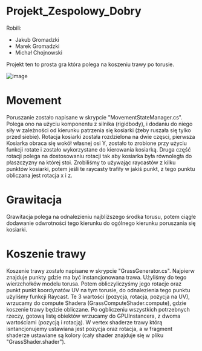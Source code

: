 # Projekt_Zespolowy_Dobry
Robili:
- Jakub Gromadzki
- Marek Gromadzki
- Michał Chojnowski

Projekt ten to prosta gra która polega na koszeniu trawy po torusie.

![image](https://user-images.githubusercontent.com/48310919/216402400-cb0cc392-b67e-4cd8-ba02-9541cb89e21f.png)

# Movement
Poruszanie zostało napisane w skrypcie "MovementStateManager.cs". Polega ono na użyciu komponentu z silnika (rigidbody), i dodaniu do niego siły w zależności od kierunku patrzenia się kosiarki (żeby ruszała się tylko przed siebie). Rotacja kosiarki została rozdzielona na dwie częsci, pierwsza Kosiarka obraca się wokół własnej osi Y, zostało to zrobione przy użyciu funkcji rotate i zostało wykorzystane do kierowania kosiarką. Druga część rotacji polega na dostosowaniu rotacji tak aby kosiarka była równoległa do płaszczyzny na której stoi. Zrobiliśmy to używając raycastów z kilku punktów kosiarki, potem jeśli te raycasty trafiły w jakiś punkt, z tego punktu obliczana jest rotacja x i z.

# Grawitacja
Grawitacja polega na odnalezieniu najbliższego środka torusu, potem ciągłe dodawanie odwrotności tego kierunku do ogólnego kierunku poruszania się kosiarki.

# Koszenie trawy
Koszenie trawy zostało napisane w skrypcie "GrassGenerator.cs". Najpierw znajduje punkty gdzie ma być instancjonowana trawa. Użyliśmy do tego wierzchołków modelu torusa. Potem obliczyliczyśmy jego rotacje oraz punkt punkt koordynatów UV na tym torusie, do odnalezienia tego punktu użyliśmy funkcji Raycast. Te 3 wartości (pozycja, rotacja, pozycja na UV), wrzucamy do compute Shadera (GrassComputeShader.compute), gdzie koszenie trawy będzie obliczane. Po ogbliczeniu wszystkich potrzebnych rzeczy, gotową listę obiektów wrzucamy do GPUInstancera, z dwoma wartościami (pozycją i rotacją). W vertex shaderze trawy którą isntancjonujemy ustawiana jest pozycja oraz rotacja, a w fragment shaderze ustawiane są kolory (cały shader znajduje się w pliku "GrassShader.shader").
